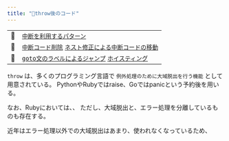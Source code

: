 ```yaml
---
title: "🧪throw後のコード"
---
```


|||
|:--|:--|
|🔖|[`中断を利用するパターン`](./p_after)|
|👼|[`中断コード削除`](./a_after_stop_delete) [`ネスト修正による中断コードの移動`](./a_after_stop_move)|
|🧟|[`goto文のラベルによるジャンプ`](./z_goto) [`ホイスティング`](./z_hoisting)|

`throw` は、多くのプログラミング言語で `例外処理のために大域脱出を行う機能` として用意されている。
PythonやRubyではraise、Goではpanicという予約後を用いる。

なお、Rubyにおいては、、
ただし、大域脱出と、エラー処理を分離しているものも存在する。

近年はエラー処理以外での大域脱出はあまり、使われなくなっているため、
